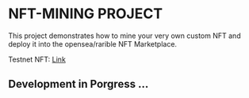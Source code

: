 # NFT-MINING PROJECT

This project demonstrates how to mine your very own custom NFT and deploy it into the opensea/rarible NFT Marketplace.

Testnet NFT: [Link](https://rinkeby.rarible.com/collection/0x8a02a6d1e8ac5cf4971792eca219d2645a422ed3/items)

## Development in Porgress ...